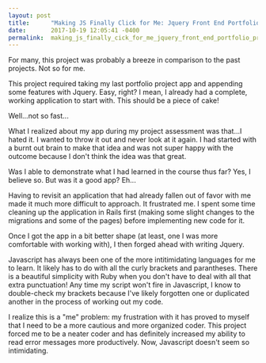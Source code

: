 ```yaml
---
layout: post
title:      "Making JS Finally Click for Me: Jquery Front End Portfolio Project"
date:       2017-10-19 12:05:41 -0400
permalink:  making_js_finally_cick_for_me_jquery_front_end_portfolio_project
---
```



For many, this project was probably a breeze in comparison to the past projects. Not so for me.

This project required taking my last portfolio project app and appending some features with Jquery. Easy, right? I mean, I already had a complete, working application to start with. This should be a piece of cake!

Well...not so fast...

What I realized about my app during my project assessment was that...I hated it. I wanted to throw it out and never look at it again. I had started with a burnt out brain to make that idea and was not super happy with the outcome because I don't think the idea was that great.

Was I able to demonstrate what I had learned in the course thus far? Yes, I believe so. But was it a good app? Eh...

Having to revisit an application that had already fallen out of favor with me made it much more difficult to approach. It frustrated me. I spent some time cleaning up the application in Rails first (making some slight changes to the migrations and some of the pages) before implementing new code for it.

Once I got the app in a bit better shape (at least, one I was more comfortable with working with), I then forged ahead with writing Jquery.

Javascript has always been one of the more intitimidating languages for me to learn. It likely has to do with all the curly brackets and parantheses. There is a beautiful simplicity with Ruby when you don't have to deal with all that extra punctuation! Any time my script won't fire in Javascript, I know to double-check my brackets because I've likely forgotten one or duplicated another in the process of working out my code.

I realize this is a "me" problem: my frustration with it has proved to myself that I need to be a more cautious and more organized coder. This project forced me to be a neater coder and has definitely increased my ability to read error messages more productively. Now, Javascript doesn't seem so intimidating.
